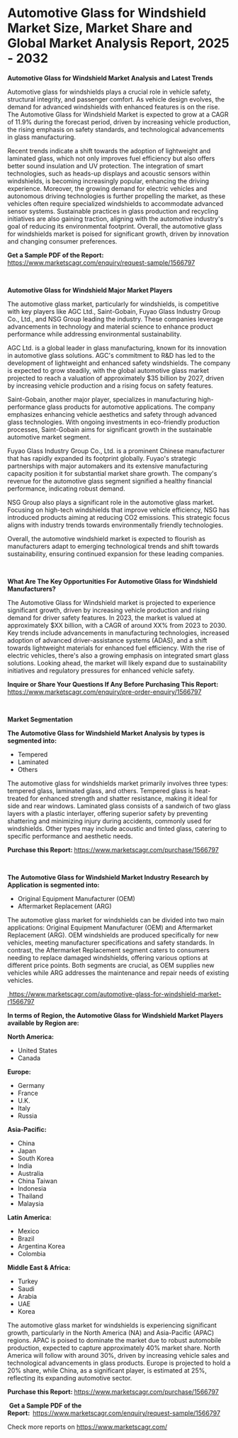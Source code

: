 <p><h1>Automotive Glass for Windshield Market Size, Market Share and Global Market Analysis Report, 2025 - 2032</h1></p><p><strong>Automotive Glass for Windshield Market Analysis and Latest Trends</strong></p>
<p><p>Automotive glass for windshields plays a crucial role in vehicle safety, structural integrity, and passenger comfort. As vehicle design evolves, the demand for advanced windshields with enhanced features is on the rise. The Automotive Glass for Windshield Market is expected to grow at a CAGR of 11.9% during the forecast period, driven by increasing vehicle production, the rising emphasis on safety standards, and technological advancements in glass manufacturing.</p><p>Recent trends indicate a shift towards the adoption of lightweight and laminated glass, which not only improves fuel efficiency but also offers better sound insulation and UV protection. The integration of smart technologies, such as heads-up displays and acoustic sensors within windshields, is becoming increasingly popular, enhancing the driving experience. Moreover, the growing demand for electric vehicles and autonomous driving technologies is further propelling the market, as these vehicles often require specialized windshields to accommodate advanced sensor systems. Sustainable practices in glass production and recycling initiatives are also gaining traction, aligning with the automotive industry's goal of reducing its environmental footprint. Overall, the automotive glass for windshields market is poised for significant growth, driven by innovation and changing consumer preferences.</p></p>
<p><strong>Get a Sample PDF of the Report:&nbsp;</strong> <a href="https://www.marketscagr.com/enquiry/request-sample/1566797?utm_campaign=3432&utm_medium=2&utm_source=Github&utm_content=ia&utm_term=22032025&utm_id=automotive-glass-for-windshield">https://www.marketscagr.com/enquiry/request-sample/1566797</a></p>
<p>&nbsp;</p>
<p><strong>Automotive Glass for Windshield Major Market Players</strong></p>
<p><p>The automotive glass market, particularly for windshields, is competitive with key players like AGC Ltd., Saint-Gobain, Fuyao Glass Industry Group Co., Ltd., and NSG Group leading the industry. These companies leverage advancements in technology and material science to enhance product performance while addressing environmental sustainability.</p><p>AGC Ltd. is a global leader in glass manufacturing, known for its innovation in automotive glass solutions. AGC's commitment to R&D has led to the development of lightweight and enhanced safety windshields. The company is expected to grow steadily, with the global automotive glass market projected to reach a valuation of approximately $35 billion by 2027, driven by increasing vehicle production and a rising focus on safety features.</p><p>Saint-Gobain, another major player, specializes in manufacturing high-performance glass products for automotive applications. The company emphasizes enhancing vehicle aesthetics and safety through advanced glass technologies. With ongoing investments in eco-friendly production processes, Saint-Gobain aims for significant growth in the sustainable automotive market segment.</p><p>Fuyao Glass Industry Group Co., Ltd. is a prominent Chinese manufacturer that has rapidly expanded its footprint globally. Fuyao's strategic partnerships with major automakers and its extensive manufacturing capacity position it for substantial market share growth. The company's revenue for the automotive glass segment signified a healthy financial performance, indicating robust demand.</p><p>NSG Group also plays a significant role in the automotive glass market. Focusing on high-tech windshields that improve vehicle efficiency, NSG has introduced products aiming at reducing CO2 emissions. This strategic focus aligns with industry trends towards environmentally friendly technologies.</p><p>Overall, the automotive windshield market is expected to flourish as manufacturers adapt to emerging technological trends and shift towards sustainability, ensuring continued expansion for these leading companies.</p></p>
<p>&nbsp;</p>
<p><strong>What Are The Key Opportunities For Automotive Glass for Windshield Manufacturers?</strong></p>
<p><p>The Automotive Glass for Windshield market is projected to experience significant growth, driven by increasing vehicle production and rising demand for driver safety features. In 2023, the market is valued at approximately $XX billion, with a CAGR of around XX% from 2023 to 2030. Key trends include advancements in manufacturing technologies, increased adoption of advanced driver-assistance systems (ADAS), and a shift towards lightweight materials for enhanced fuel efficiency. With the rise of electric vehicles, there's also a growing emphasis on integrated smart glass solutions. Looking ahead, the market will likely expand due to sustainability initiatives and regulatory pressures for enhanced vehicle safety.</p></p>
<p><strong>Inquire or Share Your Questions If Any Before Purchasing This Report:</strong> <a href="https://www.marketscagr.com/enquiry/pre-order-enquiry/1566797?utm_campaign=3432&utm_medium=2&utm_source=Github&utm_content=ia&utm_term=22032025&utm_id=automotive-glass-for-windshield">https://www.marketscagr.com/enquiry/pre-order-enquiry/1566797</a></p>
<p>&nbsp;</p>
<p><strong>Market Segmentation</strong></p>
<p><strong>The Automotive Glass for Windshield Market Analysis by types is segmented into:</strong></p>
<p><ul><li>Tempered</li><li>Laminated</li><li>Others</li></ul></p>
<p><p>The automotive glass for windshields market primarily involves three types: tempered glass, laminated glass, and others. Tempered glass is heat-treated for enhanced strength and shatter resistance, making it ideal for side and rear windows. Laminated glass consists of a sandwich of two glass layers with a plastic interlayer, offering superior safety by preventing shattering and minimizing injury during accidents, commonly used for windshields. Other types may include acoustic and tinted glass, catering to specific performance and aesthetic needs.</p></p>
<p><strong>Purchase this Report:&nbsp;</strong><a href="https://www.marketscagr.com/purchase/1566797?utm_campaign=3432&utm_medium=2&utm_source=Github&utm_content=ia&utm_term=22032025&utm_id=automotive-glass-for-windshield">https://www.marketscagr.com/purchase/1566797</a></p>
<p>&nbsp;</p>
<p><strong>The Automotive Glass for Windshield Market Industry Research by Application is segmented into:</strong></p>
<p><ul><li>Original Equipment Manufacturer (OEM)</li><li>Aftermarket Replacement (ARG)</li></ul></p>
<p><p>The automotive glass market for windshields can be divided into two main applications: Original Equipment Manufacturer (OEM) and Aftermarket Replacement (ARG). OEM windshields are produced specifically for new vehicles, meeting manufacturer specifications and safety standards. In contrast, the Aftermarket Replacement segment caters to consumers needing to replace damaged windshields, offering various options at different price points. Both segments are crucial, as OEM supplies new vehicles while ARG addresses the maintenance and repair needs of existing vehicles.</p></p>
<p><a href="https://www.marketscagr.com/automotive-glass-for-windshield-market-r1566797?utm_campaign=3432&utm_medium=2&utm_source=Github&utm_content=ia&utm_term=22032025&utm_id=automotive-glass-for-windshield">&nbsp;https://www.marketscagr.com/automotive-glass-for-windshield-market-r1566797</a></p>
<p><strong>In terms of Region, the Automotive Glass for Windshield Market Players available by Region are:</strong></p>
<p>
    <p> <strong> North America: </strong>
        <ul>
            <li>United States</li>
            <li>Canada</li>
        </ul>
        </p> 
    <p> <strong> Europe: </strong>
        <ul>
            <li>Germany</li>
            <li>France</li>
            <li>U.K.</li>
            <li>Italy</li>
            <li>Russia</li>
        </ul>
        </p> 
    <p> <strong> Asia-Pacific: </strong>
        <ul>
            <li>China</li>
            <li>Japan</li>
            <li>South Korea</li>
            <li>India</li>
            <li>Australia</li>
            <li>China Taiwan</li>
            <li>Indonesia</li>
            <li>Thailand</li>
            <li>Malaysia</li>
        </ul>
        </p> 
    <p> <strong> Latin America: </strong>
        <ul>
            <li>Mexico</li>
            <li>Brazil</li>
            <li>Argentina Korea</li>
            <li>Colombia</li>
        </ul>
        </p> 
    <p> <strong> Middle East & Africa: </strong>
        <ul>
            <li>Turkey</li>
            <li>Saudi</li>
            <li>Arabia</li>
            <li>UAE</li>
            <li>Korea</li>
        </ul>
    </p>
    </p>
<p><p>The automotive glass market for windshields is experiencing significant growth, particularly in the North America (NA) and Asia-Pacific (APAC) regions. APAC is poised to dominate the market due to robust automobile production, expected to capture approximately 40% market share. North America will follow with around 30%, driven by increasing vehicle sales and technological advancements in glass products. Europe is projected to hold a 20% share, while China, as a significant player, is estimated at 25%, reflecting its expanding automotive sector.</p></p>
<p><strong>Purchase this Report: </strong><a href="https://www.marketscagr.com/purchase/1566797?utm_campaign=3432&utm_medium=2&utm_source=Github&utm_content=ia&utm_term=22032025&utm_id=automotive-glass-for-windshield">https://www.marketscagr.com/purchase/1566797</a></p>
<p>&nbsp;<strong>Get a Sample PDF of the Report:&nbsp;&nbsp;</strong><a href="https://www.marketscagr.com/enquiry/request-sample/1566797?utm_campaign=3432&utm_medium=2&utm_source=Github&utm_content=ia&utm_term=22032025&utm_id=automotive-glass-for-windshield">https://www.marketscagr.com/enquiry/request-sample/1566797</a></p>
<p><strong></strong></p>
<p>Check more reports on <a href="https://www.marketscagr.com/?utm_campaign=3432&utm_medium=2&utm_source=Github&utm_content=ia&utm_term=22032025&utm_id=automotive-glass-for-windshield">https://www.marketscagr.com/</a></p>